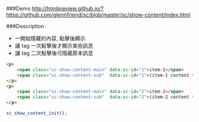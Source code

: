 ###Demo
http://htmlpreview.github.io/?https://github.com/glennfriend/sc/blob/master/sc/show-content/index.html

###Description
- 一開始隱藏的內容, 點擊後顯示
- 讓 tag 一次點擊後才顯示某些訊息
- 讓 tag 二次點擊後可隱藏原本訊息

```html
<p>
    <span class="sc-show-content-main" data-sc-id="1">item-1</span>
    <span class="sc-show-content-sub"  data-sc-id="1">(item-1 content to show)</span>
</p>
<p>
    <span class="sc-show-content-main" data-sc-id="2">item-2</span>
    <span class="sc-show-content-sub"  data-sc-id="2">(item-2 content to show)</span>
</p>
```

```js
sc_show_content_init();
```

